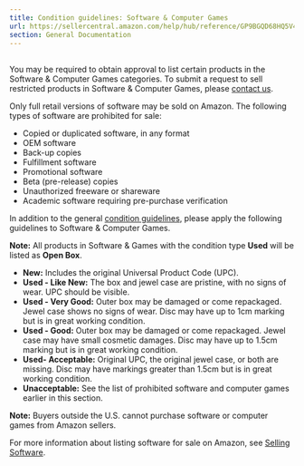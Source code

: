 ```yaml
---
title: Condition guidelines: Software & Computer Games
url: https://sellercentral.amazon.com/help/hub/reference/GP9BGQD68HQ5V4YF
section: General Documentation
---
```


##

You may be required to obtain approval to list certain products in the
Software & Computer Games categories. To submit a request to sell restricted
products in Software & Computer Games, please [contact us](/hz/contact-us).

Only full retail versions of software may be sold on Amazon. The following
types of software are prohibited for sale:

  * Copied or duplicated software, in any format
  * OEM software
  * Back-up copies
  * Fulfillment software
  * Promotional software
  * Beta (pre-release) copies
  * Unauthorized freeware or shareware
  * Academic software requiring pre-purchase verification

In addition to the general [condition guidelines](/gp/help/G200339950), please
apply the following guidelines to Software & Computer Games.

**Note:** All products in Software & Games with the condition type **Used**
will be listed as **Open Box**.

  * **New:** Includes the original Universal Product Code (UPC).
  * **Used - Like New:** The box and jewel case are pristine, with no signs of wear. UPC should be visible.
  * **Used - Very Good:** Outer box may be damaged or come repackaged. Jewel case shows no signs of wear. Disc may have up to 1cm marking but is in great working condition.
  * **Used - Good:** Outer box may be damaged or come repackaged. Jewel case may have small cosmetic damages. Disc may have up to 1.5cm marking but is in great working condition.
  * **Used- Acceptable:** Original UPC, the original jewel case, or both are missing. Disc may have markings greater than 1.5cm but is in great working condition.
  * **Unacceptable:** See the list of prohibited software and computer games earlier in this section.

**Note:** Buyers outside the U.S. cannot purchase software or computer games
from Amazon sellers.

For more information about listing software for sale on Amazon, see [Selling
Software](/gp/help/200386270).

